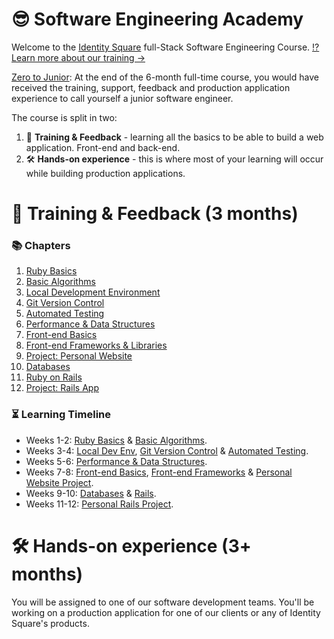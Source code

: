 # 😎 Software Engineering Academy
Welcome to the [Identity Square](https://identitysquare.ie) full-Stack Software Engineering Course. [⁉️ Learn more about our training &rarr;](https://github.com/IdentitySquare/Engineering-Internship/wiki)

[Zero to Junior](https://github.com/IdentitySquare/Engineering-Internship/wiki#1-zero-to-junior-): At the end of the 6-month full-time course, you would have received the training, support, feedback and production application experience to call yourself a junior software engineer.

The course is split in two:
1. 🥸 **Training & Feedback** - learning all the basics to be able to build a web application. Front-end and back-end.
2. 🛠 **Hands-on experience** - this is where most of your learning will occur while building production applications.

# 🥸 Training & Feedback (3 months)

### 📚 Chapters
1. [Ruby Basics](01_Lessons/01_ruby_basics.md)
2. [Basic Algorithms](01_Lessons/02_basic_algorithms.md)
3. [Local Development Environment](01_Lessons/03_local_dev_env.md)
4. [Git Version Control](01_Lessons/04_git_version_control.md)
5. [Automated Testing](01_Lessons/05_automated_testing.md)
6. [Performance & Data Structures](01_Lessons/06_performance_and_data_structures.md)
7. [Front-end Basics](01_Lessons/07_frontend_basics.md)
8. [Front-end Frameworks & Libraries](01_Lessons/08_frontend_frameworks.md)
9. [Project: Personal Website](01_Lessons/09_project_personal_website.md)
10. [Databases](01_Lessons/10_databases.md)
11. [Ruby on Rails](01_Lessons/11_rails.md)
12. [Project: Rails App](01_Lessons/12_project_rails_app.md)


### ⏳ Learning Timeline
* Weeks 1-2: [Ruby Basics](01_Lessons/01_ruby_basics.md) & [Basic Algorithms](01_Lessons/02_basic_algorithms.md).
* Weeks 3-4: [Local Dev Env](01_Lessons/03_local_dev_env.md), [Git Version Control](01_Lessons/04_git_version_control.md) & [Automated Testing](01_Lessons/05_automated_testing.md).
* Weeks 5-6: [Performance & Data Structures](01_Lessons/06_performance_and_data_structures.md).
* Weeks 7-8: [Front-end Basics](01_Lessons/07_frontend_basics.md), [Front-end Frameworks](01_Lessons/08_frontend_frameworks.md) & [Personal Website Project](01_Lessons/09_project_personal_website.md).
* Weeks 9-10: [Databases](01_Lessons/10_databases.md) & [Rails](01_Lessons/11_rails.md).
* Weeks 11-12: [Personal Rails Project](01_Lessons/12_project_rails_app.md).

# 🛠 Hands-on experience (3+ months)
You will be assigned to one of our software development teams. You'll be working on a production application for one of our clients or any of Identity Square's products.
